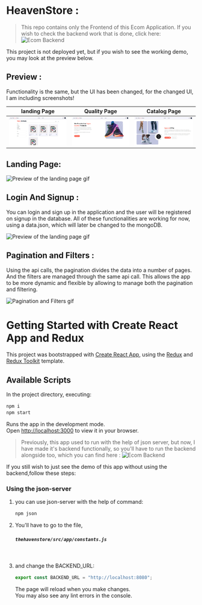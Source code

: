 # HeavenStore :

> This repo contains only the Frontend of this Ecom Application.
> If you wish to check the backend work that is done, click here: ![Ecom Backend](https://github.com/Ash-0803/ecom-backend)

This project is not deployed yet, but if you wish to see the working demo, you may look at the preview below.

## Preview :

Functionality is the same, but the UI has been changed, for the changed UI, I am including screenshots!

|                                                  landing Page                                                  |                                                 Quality Page                                                 |                                                Catalog Page                                                |
| :------------------------------------------------------------------------------------------------------------: | :----------------------------------------------------------------------------------------------------------: | :--------------------------------------------------------------------------------------------------------: |
| ![Preview of the landing page gif](https://github.com/Ash-0803/thehavenstore/blob/master/gifs/LandingPage.jpg) | ![Preview of the landing page gif](https://github.com/Ash-0803/thehavenstore/blob/master/gifs/ShoeImage.jpg) | ![Preview of the landing page gif](https://github.com/Ash-0803/thehavenstore/blob/master/gifs/Catalog.jpg) |

## Landing Page:

![Preview of the landing page gif](https://github.com/Ash-0803/thehavenstore/blob/master/gifs/Preview.gif)

## Login And Signup :

You can login and sign up in the application and the user will be registered on signup in the database. All of these functionalities are working for now, using a data.json, which will later be changed to the mongoDB.

![Preview of the landing page gif](https://github.com/Ash-0803/thehavenstore/blob/master/gifs/Login.gif)

## Pagination and Filters :

Using the api calls, the pagination divides the data into a number of pages. And the filters are managed through the same api call.
This allows the app to be more dynamic and flexible by allowing to manage both the pagination and filtering.

![Pagination and Filters gif](https://github.com/Ash-0803/thehavenstore/blob/master/gifs/Pagination%20and%20category%20filter.gif)

# Getting Started with Create React App and Redux

This project was bootstrapped with [Create React App](https://github.com/facebook/create-react-app), using the [Redux](https://redux.js.org/) and [Redux Toolkit](https://redux-toolkit.js.org/) template.

## Available Scripts

In the project directory, executing:

```javascript
npm i
npm start
```

Runs the app in the development mode.\
Open [http://localhost:3000](http://localhost:3000) to view it in your browser.

> Previously, this app used to run with the help of json server, but now, I have made it's backend functionally, so you'll have to run the backend alongside too, which you can find here : ![Ecom Backend](https://github.com/Ash-0803/ecom-backend)

If you still wish to just see the demo of this app without using the backend,follow these steps:

### Using the json-server

1. you can use json-server with the help of command:

   ```javascript
   npm json
   ```

2. You'll have to go to the file,
   ##### _`thehavenstore/src/app/constants.js`_
   <br>
3. and change the BACKEND_URL:

   ```javascript
   export const BACKEND_URL = "http://localhost:8080";
   ```

   The page will reload when you make changes.\
   You may also see any lint errors in the console.
